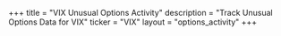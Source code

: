 +++
title = "VIX Unusual Options Activity"
description = "Track Unusual Options Data for VIX"
ticker = "VIX"
layout = "options_activity"
+++

